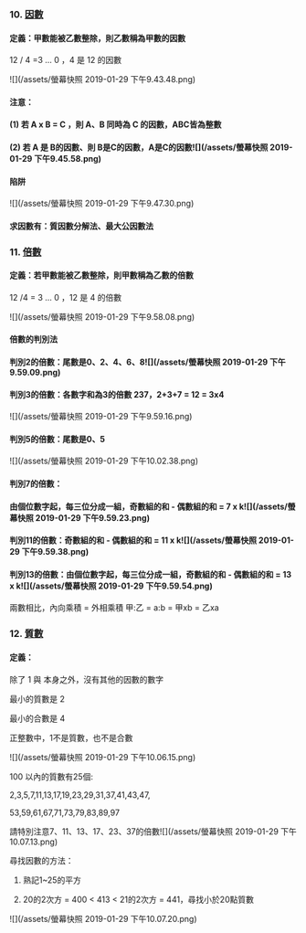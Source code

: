 ### 10. [因數](https://www.youtube.com/watch?v=bjyDYjBhhpE&index=10&list=PLi6W4agASPdwfSUpCLlNiUINPJeb6P4Eg)

#### 定義：甲數能被乙數整除，則乙數稱為甲數的因數

12 / 4 =3 ... 0 ，4 是 12 的因數

![](/assets/螢幕快照 2019-01-29 下午9.43.48.png)

#### 注意：

#### \(1\) 若 A x B = C ，則 A、B 同時為 C 的因數，ABC皆為整數

#### \(2\) 若 A 是 B的因數、則 B是C的因數，A是C的因數![](/assets/螢幕快照 2019-01-29 下午9.45.58.png)

#### 陷阱

![](/assets/螢幕快照 2019-01-29 下午9.47.30.png)

#### 求因數有：質因數分解法、最大公因數法

### 11. [倍數](https://www.youtube.com/watch?v=dTzvr5_hmB8&list=PLi6W4agASPdwfSUpCLlNiUINPJeb6P4Eg&index=11)

#### 定義：若甲數能被乙數整除，則甲數稱為乙數的倍數

12 /4 = 3 ... 0 ，12 是 4 的倍數

![](/assets/螢幕快照 2019-01-29 下午9.58.08.png)

#### 倍數的判別法

#### 判別2的倍數：尾數是0、2、4、6、8![](/assets/螢幕快照 2019-01-29 下午9.59.09.png)

#### 判別3的倍數：各數字和為3的倍數 237，2+3+7 = 12 = 3x4

![](/assets/螢幕快照 2019-01-29 下午9.59.16.png)

#### 判別5的倍數：尾數是0、5

![](/assets/螢幕快照 2019-01-29 下午10.02.38.png)

#### 判別7的倍數：

#### 由個位數字起，每三位分成一組，奇數組的和 - 偶數組的和 = 7 x k![](/assets/螢幕快照 2019-01-29 下午9.59.23.png)

#### 判別11的倍數：奇數組的和 - 偶數組的和 = 11 x k![](/assets/螢幕快照 2019-01-29 下午9.59.38.png)

#### 判別13的倍數：由個位數字起，每三位分成一組，奇數組的和 - 偶數組的和 = 13 x k![](/assets/螢幕快照 2019-01-29 下午9.59.54.png)

兩數相比，內向乘積 = 外相乘積 甲:乙 = a:b = 甲xb = 乙xa

### 12. [質數](https://www.youtube.com/watch?v=6dvKC65zH-4&list=PLi6W4agASPdwfSUpCLlNiUINPJeb6P4Eg&index=12)

#### 定義：

除了 1 與 本身之外，沒有其他的因數的數字

最小的質數是 2

最小的合數是 4

正整數中，1不是質數，也不是合數

![](/assets/螢幕快照 2019-01-29 下午10.06.15.png)

100 以內的質數有25個:

2,3,5,7,11,13,17,19,23,29,31,37,41,43,47,

53,59,61,67,71,73,79,83,89,97

請特別注意7、11、13、17、23、37的倍數![](/assets/螢幕快照 2019-01-29 下午10.07.13.png)

尋找因數的方法：

1. 熟記1~25的平方

2. 20的2次方 = 400 &lt; 413  &lt; 21的2次方 = 441，尋找小於20點質數

!\[\]\(/assets/螢幕快照 2019-01-29 下午10.07.20.png\)

